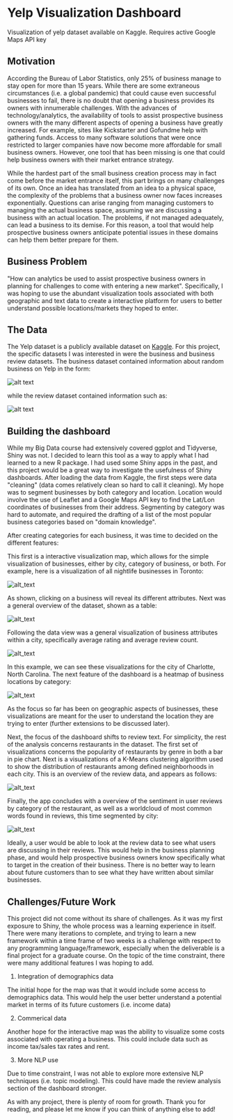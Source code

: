 # Yelp Visualization Dashboard
Visualization of yelp dataset available on Kaggle. Requires active Google Maps API key


## Motivation
According the Bureau of Labor Statistics, only 25% of business manage to stay open for more than 15 years. While there are some extraneous circumstances (i.e. a global pandemic) that could cause even successful businesses to fail, there is no doubt that opening a business provides its owners with innumerable challenges. With the advances of technology/analytics, the availability of tools to assist prospective business owners with the many different aspects of opening a business have greatly increased. For example, sites like Kickstarter and Gofundme help with gathering funds. Access to many software solutions that were once restricted to larger companies have now become more affordable for small business owners. However, one tool that has been missing is one that could help business owners with their market entrance strategy. 

While the hardest part of the small business creation process may in fact come before the market entrance itself, this part brings on many challenges of its own. Once an idea has translated from an idea to a physical space, the complexity of the problems that a business owner now faces increases exponentially. Questions can arise ranging from managing customers to managing the actual business space, assuming we are discussing a business with an actual location. The problems, if not managed adequately, can lead a business to its demise. For this reason, a tool that would help prospective business owners anticipate potential issues in these domains can help them better prepare for them. 


## Business Problem
"How can analytics be used to assist prospective business owners in planning for challenges to come with entering a new market". Specifically, I was hoping to use the abundant visualization tools associated with both geographic and text data to create a interactive platform for users to better understand possible locations/markets they hoped to enter. 


## The Data
The Yelp dataset is a publicly available dataset on [Kaggle](https://www.kaggle.com/yelp-dataset/yelp-dataset). For this project, the specific datasets I was interested in were the business and business review datasets. The business dataset contained information about random business on Yelp in the form: 


![alt text](images/data_preview.PNG "Data Preview") 

while the review dataset contained information such as:


![alt text](images/reviews_preview.PNG "Review Preview")


## Building the dashboard
While my Big Data course had extensively covered ggplot and Tidyverse, Shiny was not. I decided to learn this tool as a way to apply what I had learned to a new R package. I had used some Shiny apps in the past, and this project would be a great way to investigate the usefulness of Shiny dashboards. After loading the data from Kaggle, the first steps were data "cleaning" (data comes relatively clean so hard to call it cleaning). My hope was to segment businesses by both category and location. Location would involve the use of Leaflet and a Google Maps API key to find the Lat/Lon coordinates of businesses from their address. Segmenting by category was hard to automate, and required the drafting of a list of the most popular business categories based on "domain knowledge". 

After creating categories for each business, it was time to decided on the different features:

This first is a interactive visualization map, which allows for the simple visualization of businesses, either by city, category of business, or both. For example, here is a visualization of all nightlife businesses in Toronto:


![alt_text](images/map1.PNG)

As shown, clicking on a business will reveal its different attributes. Next was a general overview of the dataset, shown as a table:


![alt_text](images/data_view.PNG)

Following the data view was a general visualization of business attributes within a city, specifically average rating and average review count. 


![alt_text](images/city_wide.PNG)

In this example, we can see these visualizations for the city of Charlotte, North Carolina. The next feature of the dashboard is a heatmap of business locations by category:


![alt_text](images/heatmap.PNG)

As the focus so far has been on geographic aspects of businesses, these visualizations are meant for the user to understand the location they are trying to enter (further extensions to be discussed later).

Next, the focus of the dashboard shifts to review text. For simplicity, the rest of the analysis concerns restaurants in the dataset. The first set of visualizations concerns the popularity of restaurants by genre in both a bar in pie chart. Next is a visualizations of a K-Means clustering algorithm used to show the distribution of restaurants among defined neighborhoods in each city. This is an overview of the review data, and appears as follows:


![alt_text](images/restaurant_base.PNG)

Finally, the app concludes with a overview of the sentiment in user reviews by category of the restaurant, as well as a worldcloud of most common words found in reviews, this time segmented by city:


![alt_text](images/text.PNG)

Ideally, a user would be able to look at the review data to see what users are discussing in their reviews. This would help in the business planning phase, and would help prospective business owners know specifically what to target in the creation of their business. There is no better way to learn about future customers than to see what they have written about similar businesses. 


## Challenges/Future Work
This project did not come without its share of challenges. As it was my first exposure to Shiny, the whole process was a learning experience in itself. There were many iterations to complete, and trying to learn a new framework within a time frame of two weeks is a challenge with respect to any programming language/framework, especially when the deliverable is a final project for a graduate course. On the topic of the time constraint, there were many additional features I was hoping to add.

 1. Integration of demographics data
 
The initial hope for the map was that it would include some access to demographics data. This would help the user better understand a potential market in terms of its future customers (i.e. income data)

 2. Commerical data
 
Another hope for the interactive map was the ability to visualize some costs associated with operating a business. This could include data such as income tax/sales tax rates and rent. 

 3. More NLP use 
 
Due to time constraint, I was not able to explore more extensive NLP techniques (i.e. topic modeling). This could have made the review analysis section of the dashboard stronger. 

As with any project, there is plenty of room for growth. Thank you for reading, and please let me know if you can think of anything else to add!
